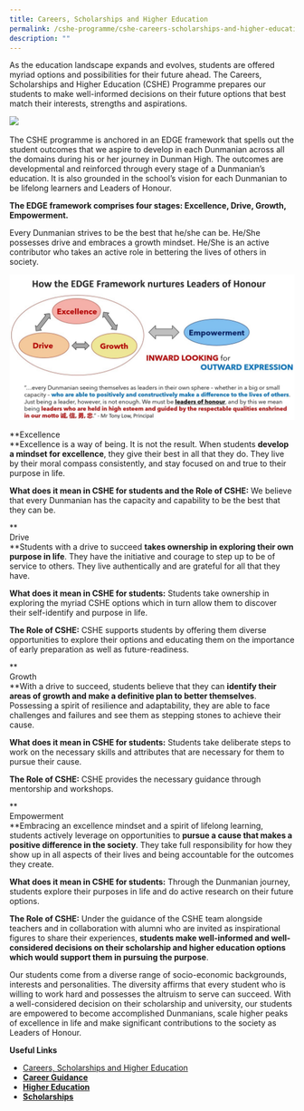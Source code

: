 ```yaml
---
title: Careers, Scholarships and Higher Education
permalink: /cshe-programme/cshe-careers-scholarships-and-higher-education/
description: ""
---
```

As the education landscape expands and evolves, students are offered myriad options and possibilities for their future ahead. The Careers, Scholarships and Higher Education (CSHE) Programme prepares our students to make well-informed decisions on their future options that best match their interests, strengths and aspirations.

![](https://dunmanhigh.moe.edu.sg/wp-content/uploads/2020/01/CSHE-The-Dunmanian-Edge.jpg)

The CSHE programme is anchored in an EDGE framework that spells out the student outcomes that we aspire to develop in each Dunmanian across all the domains during his or her journey in Dunman High. The outcomes are developmental and reinforced through every stage of a Dunmanian’s education. It is also grounded in the school’s vision for each Dunmanian to be lifelong learners and Leaders of Honour.

**The EDGE framework comprises four stages: Excellence, Drive, Growth, Empowerment.**

Every Dunmanian strives to be the best that he/she can be. He/She possesses drive and embraces a growth mindset. He/She is an active contributor who takes an active role in bettering the lives of others in society.

![](/images/CSHE-Leaders-of-Honour.jpg)

**Excellence  
**Excellence is a way of being. It is not the result. When students **develop a mindset for excellence**, they give their best in all that they do. They live by their moral compass consistently, and stay focused on and true to their purpose in life.

**What does it mean in CSHE for students and the Role of CSHE:** We believe that every Dunmanian has the capacity and capability to be the best that they can be.

**  
Drive  
**Students with a drive to succeed **takes ownership in exploring their own purpose in life**. They have the initiative and courage to step up to be of service to others. They live authentically and are grateful for all that they have.

**What does it mean in CSHE for students:** Students take ownership in exploring the myriad CSHE options which in turn allow them to discover their self-identify and purpose in life.

**The Role of CSHE:** CSHE supports students by offering them diverse opportunities to explore their options and educating them on the importance of early preparation as well as future-readiness.

**  
Growth  
**With a drive to succeed, students believe that they can **identify their areas of growth and make a definitive plan to better themselves**. Possessing a spirit of resilience and adaptability, they are able to face challenges and failures and see them as stepping stones to achieve their cause.

**What does it mean in CSHE for students:** Students take deliberate steps to work on the necessary skills and attributes that are necessary for them to pursue their cause.

**The Role of CSHE:** CSHE provides the necessary guidance through mentorship and workshops.

**  
Empowerment  
**Embracing an excellence mindset and a spirit of lifelong learning, students actively leverage on opportunities to **pursue a cause that makes a positive difference in the society**. They take full responsibility for how they show up in all aspects of their lives and being accountable for the outcomes they create.

**What does it mean in CSHE for students:** Through the Dunmanian journey, students explore their purposes in life and do active research on their future options.

**The Role of CSHE:** Under the guidance of the CSHE team alongside teachers and in collaboration with alumni who are invited as inspirational figures to share their experiences, **students make well-informed and well-considered decisions on their scholarship and higher education options which would support them in pursuing the purpose**.

Our students come from a diverse range of socio-economic backgrounds, interests and personalities. The diversity affirms that every student who is willing to work hard and possesses the altruism to serve can succeed. With a well-considered decision on their scholarship and university, our students are empowered to become accomplished Dunmanians, scale higher peaks of excellence in life and make significant contributions to the society as Leaders of Honour.

**Useful Links**

*   [Careers, Scholarships and Higher Education](/cshe-programme/cshe-careers-scholarships-and-higher-education/)
*   [**Career Guidance**](/cshe-programme/cshe-career-guidance/)
*   [**Higher Education**](/cshe-programme/cshe-higher-education/)
*   [**Scholarships**](/cshe-programme/cshe-scholarships/)